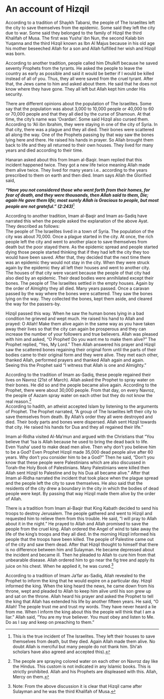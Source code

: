 An account of Hizqil
====================

According to a tradition of Shaykh Tabarsi, the people of The Israelites
left the city to save themselves from the epidemic. Some said they left
the city due to war. Some said they belonged to the family of Hizqil the
third Khalifah of Musa. The first was Yusha‘ ibn Nun, the second Kalab
bin Yuqanna and the third Hizqil known as Ibn Al Majus because in his
old age his mother beseeched Allah for a son and Allah fulfilled her
wish and Hizqil was born.

According to another tradition, people called him Dhulkifl because he
saved seventy Prophets from the tyrants. He asked the people to leave
the country as early as possible and said it would be better if I would
be killed instead of all of you. Thus, they all were saved from the
cruel tyrant. After that, the Jews came to him and asked about them. He
said that he does not know where they have gone. They all left but Allah
kept him under His security.

There are different opinions about the population of The Israelites.
Some say that the population was about 3,000 to 10,000 people or 40,000
to 60 or 70,000 people and that they all died by the curse of Shamoun.
At that time, the city’s name was ‘Ovardan’. Some said Hizqil also
cursed them. According to ‘Ali ibn Ibrahim, they were staying in one of
the city of Syria. In that city, there was a plague and they all died.
Their bones were scattered all along the way. One of the Prophets
passing by that way saw the bones lying here and there. He raised his
hands in prayer. So Allah brought them back to life and they all
returned to their own houses. They lived for many years and died
according to their time.

Hanaran asked about this from Imam al-Baqir. Imam replied that this
incident happened twice. They got a new life twice meaning Allah made
them alive twice. They lived for many years i.e.. according to the years
prescribed to them on earth and then died. Imam says Allah the Glorified
said,

***“Have you not considered those who went forth from their homes, for
fear of death, and they were thousands, then Allah said to them, Die;
again He gave them life; most surely Allah is Gracious to people, but
most people are not grateful.” (2:243)***[^1]

According to another tradition, Imam al-Baqir and Imam as-Sadiq have
narrated this when the people asked the explanation of the above Ayat.
They described as follows:  
 The people of The Israelites lived in a town of Syria. The population
of the city was about 70,000. Once a plague started in the city. At
once, the rich people left the city and went to another place to save
themselves from death but the poor stayed there. As the epidemic spread
and people started dying those people started thinking that if they had
left the city they too would have been saved. After that, they decided
that the next time there was an epidemic they would not stay in the
city. When they were struck again by the epidemic they all left their
houses and went to another city. The houses of that city were vacant
because the people of that city had also died by an epidemic. Their dead
bodies were annihilated except their bones. The people of The Israelites
settled in the empty houses. Again by the order of Almighty they all
died. Many years passed. Once a caravan passed by the way where the
bones were scattered. They saw the bones lying on the way. They
collected the bones, kept them aside, and cleared the way for the
passers-by.

Hizqil passed this way. When he saw the human bones lying in a bad
condition he grieved and wept much. He raised his hand to Allah and
prayed: O Allah! Make them alive again in the same way as you have taken
away their lives so that the city can again be prosperous and they can
increase the number of your followers and true believers. Allah was
pleased with him and asked, “O Prophet! Do you want me to make them
alive?” The Prophet replied, “Yes, My Lord.” Then Allah answered his
prayer and Hizqil saw the scattered bones regaining their original form
until the parts of their bodies came to their original form and they
were alive. They met each other, thanked Allah, performed prayers and
thanked Allah again and again. Seeing this the Prophet said “I witness
that Allah is one and Almighty.”

According to the tradition of Imam as-Sadiq, these people regained their
lives on Navroz (21st of March). Allah asked the Prophet to spray water
on their bones. He did so and the people became alive again. According
to the Prophet, there were about 30,000 people. From that day, on every
Navroz, the people of Aazam spray water on each other but they do not
know the real reason.[^2]  
 According to hadith, an atheist accepted Islam by listening to the
arguments of Prophet. The Prophet narrated, “A group of The Israelites
left their city to save themselves from death. By Allah’s order they all
were destroyed and died. Their body parts and bones were dispersed.
Allah sent Hizqil towards that city. He raised his hands for Dua and
they all regained their life.”

Imam al-Ridha visited Al-Ma’mun and argued with the Christians that “You
believe that ‘Isa is Allah because he used to bring the dead back to
life. Even Yusha‘ used to make dead men alive. Then why don’t you
believe him to be a God? Even Prophet Hizqil made 35,000 dead people
alive after 60 years. Why don’t you consider him to be a God?” Then he
said, “Don’t you know that these people were Palestinians which are also
discussed in Torah-the Holy Book of Palestinians. Many Palestinians were
killed then Allah sent Hizqil to Palestine and by his Dua all became
alive.” After that Imam al-Ridha narrated the incident that took place
when the plague spread and the people left the city to save themselves.
He also said that the residents of the city drew a boundary in the city
in which the bodies of dead people were kept. By passing that way Hizqil
made them alive by the order of Allah.

There is a tradition from Imam al-Baqir that King Kabath decided to send
his troops to destroy Jerusalem. The people gathered and went to Hizqil
and requested him to relieve them from this trouble. He said, “I will
pray to Allah about it in the night.” He prayed to Allah and Allah
promised to save the people from the cruel king. Allah ordered the Angel
of wind to take away the life of the king’s troops and they all died. In
the morning Hizqil informed his people that the troops have been killed.
The people of Palestine came out of the city and saw them dead. After
that Hizqil thought to himself that there is no difference between him
and Sulayman. He became depressed about the incident and became ill.
Then he pleaded to Allah to cure him from that unbearable disease. Allah
ordered him to go near the fig tree and apply its juice on his chest.
When he applied it, he was cured.[^3]

According to a tradition of Imam Ja‘far as-Sadiq, Allah revealed to the
Prophet to inform the king that he would expire on a particular day.
Hizqil informed the king. When the king heard the news, he came down
from his throne, wept and pleaded to Allah to keep him alive until his
son grew up and sat on the throne. Allah heard his prayer and asked the
Prophet to tell the king that Allah has extended his life by another
fifteen years. He said, “O Allah! The people trust me and trust my
words. They have never heard a lie from me. When I inform the king about
this the people will think that I am a liar.” Allah said, “You are my
true believer. You must obey and listen to Me. Do as I say and keep on
preaching to them.”

[^1]: This is the true incident of The Israelites. They left their
houses to save themselves from death, but they died. Again Allah made
them alive. No doubt Allah is merciful but many people do not thank him.
Shi‘ah scholars have also agreed and accepted this).

[^2]: The people are spraying colored water on each other on Navroz day
like the Hindus. This custom is not indicated in any Islamic books. This
is strictly prohibited. Allah and his Prophets are displeased with this.
Allah, Mercy on them.

[^3]: Note: From the above discussion it is clear that Hizqil came after
Sulayman and he was the third Khalifah of Musa.


